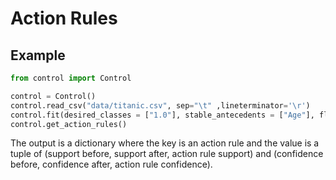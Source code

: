 # Action Rules

## Example

```python
from control import Control

control = Control()
control.read_csv("data/titanic.csv", sep="\t" ,lineterminator='\r')
control.fit(desired_classes = ["1.0"], stable_antecedents = ["Age"], flexible_antecedents = ["Embarked", "Fare", "Pclass"], consequent = "Survived", conf=55, supp=3, is_nan=False)
control.get_action_rules()
```

The output is a dictionary where the key is an action rule and the value is a tuple of (support before, support after, action rule support) and (confidence before, confidence after, action rule confidence).
